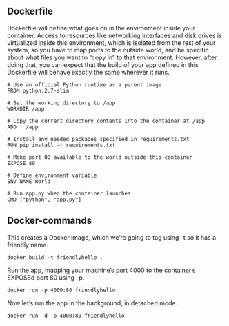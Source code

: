 ## Dockerfile
Dockerfile will define what goes on in the environment inside your container. Access to resources like networking interfaces and disk drives is virtualized inside this environment, which is isolated from the rest of your system, so you have to map ports to the outside world, and be specific about what files you want to “copy in” to that environment. However, after doing that, you can expect that the build of your app defined in this Dockerfile will behave exactly the same wherever it runs.

```
# Use an official Python runtime as a parent image
FROM python:2.7-slim

# Set the working directory to /app
WORKDIR /app

# Copy the current directory contents into the container at /app
ADD . /app

# Install any needed packages specified in requirements.txt
RUN pip install -r requirements.txt

# Make port 80 available to the world outside this container
EXPOSE 80

# Define environment variable
ENV NAME World

# Run app.py when the container launches
CMD ["python", "app.py"]
```

## Docker-commands

This creates a Docker image, which we’re going to tag using -t so it has a friendly name.

`docker build -t friendlyhello .`

Run the app, mapping your machine’s port 4000 to the container’s EXPOSEd port 80 using -p.

`docker run -p 4000:80 friendlyhello`

Now let’s run the app in the background, in detached mode.

`docker run -d -p 4000:80 friendlyhello`
